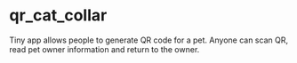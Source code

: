# qr_cat_collar
Tiny app allows people to generate QR code for a pet. Anyone can scan QR, read pet owner information and return to the owner.
